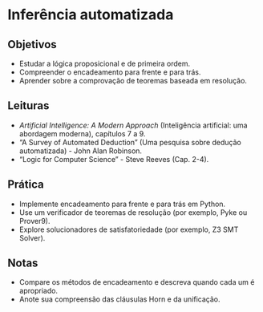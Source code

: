 # Inferência automatizada

## Objetivos
- Estudar a lógica proposicional e de primeira ordem.
- Compreender o encadeamento para frente e para trás.
- Aprender sobre a comprovação de teoremas baseada em resolução.

## Leituras
- *Artificial Intelligence: A Modern Approach* (Inteligência artificial: uma abordagem moderna), capítulos 7 a 9.
- “A Survey of Automated Deduction” (Uma pesquisa sobre dedução automatizada) - John Alan Robinson.
- “Logic for Computer Science” - Steve Reeves (Cap. 2-4).

## Prática
- Implemente encadeamento para frente e para trás em Python.
- Use um verificador de teoremas de resolução (por exemplo, Pyke ou Prover9).
- Explore solucionadores de satisfatoriedade (por exemplo, Z3 SMT Solver).

## Notas
- Compare os métodos de encadeamento e descreva quando cada um é apropriado.
- Anote sua compreensão das cláusulas Horn e da unificação.

